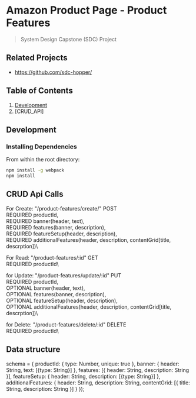 # Amazon Product Page - Product Features

> System Design Capstone (SDC) Project

## Related Projects

  - https://github.com/sdc-hopper/

## Table of Contents

1. [Development](#development)
2. [CRUD_API]

## Development

### Installing Dependencies

From within the root directory:

```sh
npm install -g webpack
npm install
```

## CRUD Api Calls

For Create: "/product-features/create/" POST\
REQUIRED productId,\
REQUIRED banner(header, text),\
REQUIRED features(banner, description),\
REQUIRED featureSetup(header, description),\
REQUIRED additionalFeatures(header, description, contentGrid[title, descrption])\

For Read: "/product-features/:id" GET\
REQUIRED productId\

for Update: "/product-features/update/:id" PUT\
REQUIRED productId,\
OPTIONAL banner(header, text),\
OPTIONAL features(banner, description),\
OPTIONAL featureSetup(header, description),\
OPTIONAL additionalFeatures(header, description, contentGrid[title, descrption])\

for Delete: "/product-features/delete/:id" DELETE\
REQUIRED productId\

## Data structure

schema = {
  productId: {
    type: Number,
    unique: true
  },
  banner: {
    header: String,
    text: [{type: String}]
  },
  features: [{
    header: String,
    description: String
  }],
  featureSetup: {
    header: String,
    description: [{type: String}]
  },
  additionalFeatures: {
    header: String,
    description: String,
    contentGrid: [{
      title: String,
      description: String
    }]
  }
});